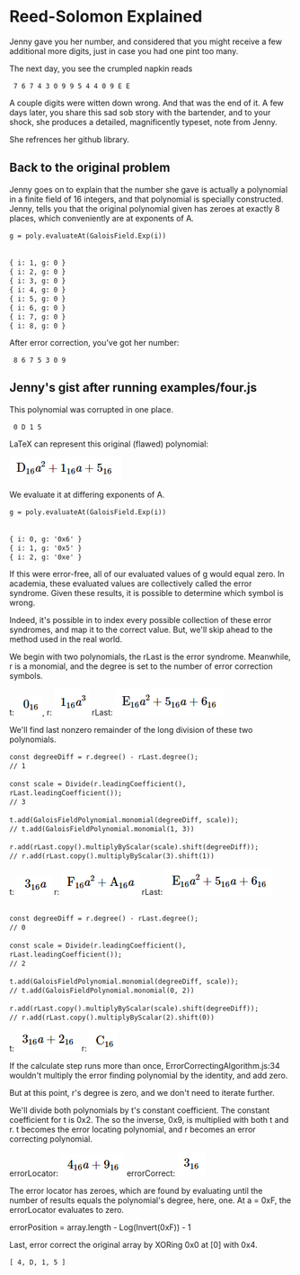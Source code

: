
# Reed-Solomon Explained

Jenny gave you her number, and considered that you might receive a
few additional more digits, just in case you had one pint too many.


The next day, you see the crumpled napkin reads
```
 7 6 7 4 3 0 9 9 5 4 4 0 9 E E
```

A couple digits were witten down wrong. And that was the end of it.
A few days later, you share this sad sob story with the bartender,
and to your shock, she produces a detailed, magnificently typeset, note from Jenny.

She refrences her github library.

## Back to the original problem
Jenny goes on to explain that the number she gave is actually a polynomial
in a finite field of 16 integers, and that polynomial is specially constructed.
Jenny, tells you that the original polynomial given has zeroes at exactly
8 places, which conveniently are at exponents of A.

```
g = poly.evaluateAt(GaloisField.Exp(i))


{ i: 1, g: 0 }
{ i: 2, g: 0 }
{ i: 3, g: 0 }
{ i: 4, g: 0 }
{ i: 5, g: 0 }
{ i: 6, g: 0 }
{ i: 7, g: 0 }
{ i: 8, g: 0 }
```

After error correction, you've got her number:
```
 8 6 7 5 3 0 9
```

## Jenny's gist after running examples/four.js

This polynomial was corrupted in one place.
```
 0 D 1 5
```

LaTeX can represent this original (flawed) polynomial:

![\text{D}_{16}a^2 + \text{1}_{16}a + \text{5}_{16}](https://raw.githubusercontent.com/stokes91/reed-solomon-noobs/main/resources/D15.png)

We evaluate it at differing exponents of A.

```
g = poly.evaluateAt(GaloisField.Exp(i))


{ i: 0, g: '0x6' }
{ i: 1, g: '0x5' }
{ i: 2, g: '0xe' }
```

If this were error-free, all of our evaluated values of g would equal zero.
In academia, these evaluated values are collectively called the error syndrome.
Given these results, it is possible to determine which symbol is wrong.

Indeed, it's possible in to index every possible collection of these
error syndromes, and map it to the correct value. But, we'll skip ahead
to the method used in the real world.

We begin with two polynomials, the rLast is the error syndrome.
Meanwhile, r is a monomial, and the degree is set to the number of error correction symbols.

t: ![\text{0}){16}](https://raw.githubusercontent.com/stokes91/reed-solomon-noobs/main/resources/016.png),
r: ![\text{1}_{16}a^3](https://raw.githubusercontent.com/stokes91/reed-solomon-noobs/main/resources/1A3.png)
rLast: ![\text{E}_{16}a^2 + \text{5}_{16}a + \text{6}_{16}](https://raw.githubusercontent.com/stokes91/reed-solomon-noobs/main/resources/E56.png)

We'll find last nonzero remainder of the long division of these two polynomials.

```
const degreeDiff = r.degree() - rLast.degree();
// 1

const scale = Divide(r.leadingCoefficient(), rLast.leadingCoefficient());
// 3

t.add(GaloisFieldPolynomial.monomial(degreeDiff, scale));
// t.add(GaloisFieldPolynomial.monomial(1, 3))

r.add(rLast.copy().multiplyByScalar(scale).shift(degreeDiff));
// r.add(rLast.copy().multiplyByScalar(3).shift(1))

```

t: ![\text{3}_{16}a](https://raw.githubusercontent.com/stokes91/reed-solomon-noobs/main/resources/3A.png)
r: ![\text{F}_{16}a^2 + \text{A}_{16}a](https://raw.githubusercontent.com/stokes91/reed-solomon-noobs/main/resources/FAA.png)
rLast: ![\text{E}_{16}a^2 + \text{5}_{16}a + \text{6}_{16}](https://raw.githubusercontent.com/stokes91/reed-solomon-noobs/main/resources/E56.png)

```

const degreeDiff = r.degree() - rLast.degree();
// 0

const scale = Divide(r.leadingCoefficient(), rLast.leadingCoefficient());
// 2

t.add(GaloisFieldPolynomial.monomial(degreeDiff, scale));
// t.add(GaloisFieldPolynomial.monomial(0, 2))

r.add(rLast.copy().multiplyByScalar(scale).shift(degreeDiff));
// r.add(rLast.copy().multiplyByScalar(2).shift(0))

```

t: ![\text{3}_{16}a + \text{2}_{16}](https://raw.githubusercontent.com/stokes91/reed-solomon-noobs/main/resources/32A.png)
r: ![\text{C}_{16}](https://raw.githubusercontent.com/stokes91/reed-solomon-noobs/main/resources/C16.png)


If the calculate step runs more than once, ErrorCorrectingAlgorithm.js:34 wouldn't multiply
the error finding polynomial by the identity, and add zero.

But at this point, r's degree is zero, and we don't need to iterate further.

We'll divide both polynomials by t's constant coefficient. The constant coefficient for t is 0x2.
The so the inverse, 0x9, is multiplied with both t and r. t becomes the error locating polynomial, and
r becomes an error correcting polynomial.

errorLocator: ![\text{4}_{16}a + \text{9}_{16}](https://raw.githubusercontent.com/stokes91/reed-solomon-noobs/main/resources/4A9.png)
errorCorrect: ![\text{3}_{16}](https://raw.githubusercontent.com/stokes91/reed-solomon-noobs/main/resources/316.png)

The error locator has zeroes, which are found by evaluating until the number of results equals the
polynomial's degree, here, one. At a = 0xF, the errorLocator evaluates to zero.

errorPosition = array.length - Log(Invert(0xF)) - 1

Last, error correct the original array by XORing 0x0 at [0] with 0x4.


```
[ 4, D, 1, 5 ]
```